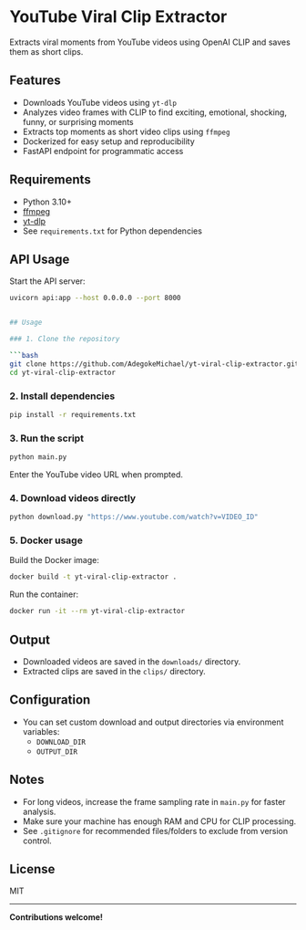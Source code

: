 # YouTube Viral Clip Extractor

Extracts viral moments from YouTube videos using OpenAI CLIP and saves them as short clips.

## Features

- Downloads YouTube videos using `yt-dlp`
- Analyzes video frames with CLIP to find exciting, emotional, shocking, funny, or surprising moments
- Extracts top moments as short video clips using `ffmpeg`
- Dockerized for easy setup and reproducibility
- FastAPI endpoint for programmatic access

## Requirements

- Python 3.10+
- [ffmpeg](https://ffmpeg.org/)
- [yt-dlp](https://github.com/yt-dlp/yt-dlp)
- See `requirements.txt` for Python dependencies


## API Usage

Start the API server:
```bash
uvicorn api:app --host 0.0.0.0 --port 8000


## Usage

### 1. Clone the repository

```bash
git clone https://github.com/AdegokeMichael/yt-viral-clip-extractor.git
cd yt-viral-clip-extractor
```

### 2. Install dependencies

```bash
pip install -r requirements.txt
```

### 3. Run the script

```bash
python main.py
```
Enter the YouTube video URL when prompted.

### 4. Download videos directly

```bash
python download.py "https://www.youtube.com/watch?v=VIDEO_ID"
```

### 5. Docker usage

Build the Docker image:
```bash
docker build -t yt-viral-clip-extractor .
```

Run the container:
```bash
docker run -it --rm yt-viral-clip-extractor
```

## Output

- Downloaded videos are saved in the `downloads/` directory.
- Extracted clips are saved in the `clips/` directory.

## Configuration

- You can set custom download and output directories via environment variables:
  - `DOWNLOAD_DIR`
  - `OUTPUT_DIR`

## Notes

- For long videos, increase the frame sampling rate in `main.py` for faster analysis.
- Make sure your machine has enough RAM and CPU for CLIP processing.
- See `.gitignore` for recommended files/folders to exclude from version control.

## License

MIT

---

**Contributions welcome!**
